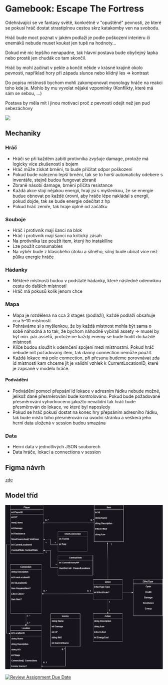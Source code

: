 <h1>Gamebook: Escape The Fortress</h1>
<p>Odehrávající se ve fantasy světě, konkrétně v "opuštěné" pevnosti, ze které se pokusí hráč dostat strastiplnou cestou skrz katakomby ven na svobodu.</p>
<p>Hráč bude moct poznat v jakém podlaží je podle poškození interiéru či enemáků nebude muset koukat jen tupě na hodnoty...</p>
<p>Dokud mě nic lepšího nenapadne, tak hlavní postava bude obyčejný lapka nebo prostě jen chudák co tam skončil.</p>
<p>Hráč by mohl začínat v pekle a končit někde v krásné krajině okolo pevnosti, například hory při západu slunce nebo klidný les => kontrast</p>
<p>Do popisu místností bychom mohli zakomponovat monology hráče na reakci toho kde je. Mohlo by mu vyvolat nějaké vzpomínky (Konflikty, které má sám se sebou, ...)</p>
<p>Postava by měla mít i jinou motivaci proč z pevnosti odejít než jen pud sebezáchovy</p>

<img style="display: block;" width=800 src="https://github.com/pslib-cz/2023-p3a-web-gamebook-kelbasa-matejka/assets/91247802/5d8d95cb-33d7-4c81-99cc-c133dfbeeacc">

## Mechaniky
### Hráč
<ul>
    <li>Hráči se při každém zabití protivníka zvyšuje damage, protože má logicky více zkušeností s bojem</li>
    <li>Hráč může získat brnění, to bude přičítat odpor poškození</li>
    <li>Pokud bude nalezeno lepší brnění, tak se to horší automaticky odebere s inventáře, stejně budou fungovat zbraně</li>
    <li>Zbraně násobí damage, brnění přičíta resistance</li>
    <li>Každá akce stojí nějakou energii, hraji jsi s myšlenkou, že se energie budue obnovat po každé úrovni, aby hráče lépe nakládal s energii, pokud dojde, tak se bude energie odečítat z hp</li>
    <li>Pokud hráč zemře, tak hraje úplně od začátku</li>
</ul>

### Souboje
<ul>
    <li>Hráč i protivník mají šanci na blok</li>
    <li>Hráč i protivník mají šanci na kritický zásah</li>
    <li>Na protivníka lze použít item, který ho instakillne</li>
    <li>Lze použít consumables</li>
    <li>Na výběr bude z klasického útoku a silného, silný bude ubírat více než půlku energie hráče</li>
</ul>

### Hádanky
<ul>
    <li>Některé místnosti budou v podstatě hádanky, které následně odemnkou cestu do dalších místností</li>
    <li>Hráč má pokusů kolik jenom chce</li>
</ul>

### Mapa 
<ul>
    <li>
        Mapa je rozdělena na cca 3 stages (podlaží), každé podlaží obsahuje cca 5-10 místností.
    </li>
    <li>
       Pohráváme si s myšlenkou, že by každá místnost mohla být sama o sobě náhodná a to tak, že bychom náhodně vybírali assety => musel by být min. pár assetů, protože ne každý enemy se bude hodit do každé místnosti
    </li>
    <li>Klíče budou sloužit k odemčení spojení mezi místnostmi. Pokud hráč nebude mít požadovaný item, tak danný connection nemůže použít.</li>
    <li>Každá lokace má pole connection, při přesunu budeme porovnávat zda id místnosti kam chceme jít je validní vzhlek k CurrentLocationID, které je zapsané v modelu hráče.</li>
</ul>

#### Podvádění
<ul>
    <li>Podvádění pomocí přepsání id lokace v adresním řádku nebude možné, jelikož dané přesměrování bude kontrolováno. Pokud bude požadované přesměrování vyhodnoceno jakožto nevalidní tak hráč bude přesměrován do lokace, ve které byl naposledy</li>
    <li>Pokud se hráč pokusí dostat na konec hry přepsáním adresního řádku, tak bude místo toho přesměrován na úvodní stránku a veškerá jeho herní data uložená v session budou smazána</li>
</ul>

### Data
<ul>
    <li>Herní data v jednotlivých JSON souborech</li>
    <li>Data hráče, lokací a connections v session</li>
</ul>

## Figma návrh
<a href="https://www.figma.com/file/QgTaAXxr2krxgQlMT8mOTe/GAMEBOOK?type=design&node-id=0-1&mode=design">zde</a>

## Model tříd
<p><img src="./Assets/GamebookModels.jpg"/></p>


[![Review Assignment Due Date](https://classroom.github.com/assets/deadline-readme-button-24ddc0f5d75046c5622901739e7c5dd533143b0c8e959d652212380cedb1ea36.svg)](https://classroom.github.com/a/dMUm1NVd)
